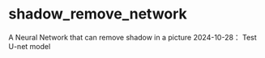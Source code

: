# shadow_remove_network
A Neural Network that can remove shadow in a picture
2024-10-28： Test U-net model